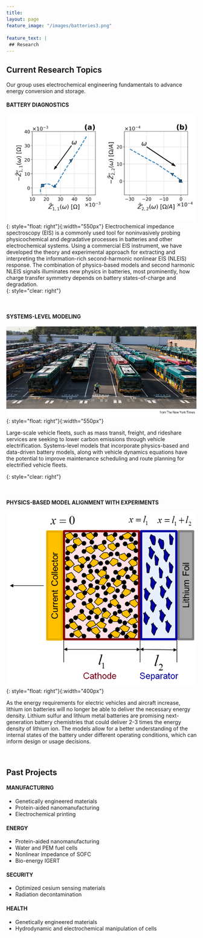```yaml
---
title:
layout: page
feature_image: "/images/batteries3.png"

feature_text: |
 ## Research
---
```


<h2>Current Research Topics</h2>

Our group uses electrochemical engineering fundamentals to advance energy conversion and storage.  

#### BATTERY DIAGNOSTICS
<!-- ![EIS spectra](/images/NLEIS.png =10x) -->

<!-- [image]("/images/NLEIS.png"){: style="float: right"} -->

<!--<img src="/images/NLEIS.png" class="align-left" alt="NLEIS spectra" width="300"> -->
![NLEIS](/images/NLEIS_1x2.png){: style="float: right"}{:width="550px"}
Electrochemical impedance spectroscopy (EIS) is a commonly used tool for noninvasively probing physicochemical and degradative processes in batteries and other electrochemical systems. Using a commercial EIS instrument, we have developed the theory and experimental approach for extracting and interpreting the information-rich second-harmonic nonlinear EIS (NLEIS) response. The combination of physics-based models and second harmonic NLEIS signals illuminates new physics in batteries, most prominently, how charge transfer symmetry depends on battery states-of-charge and degradation.  
{: style="clear: right"}

<br/>

#### SYSTEMS-LEVEL MODELING  
<!--<img src="/images/bus_fleet.png" alt="NLEIS spectra" width="400"/>-->

![Buses](/images/bus_fleet.png){: style="float: right"}{:width="550px"}

Large-scale vehicle fleets, such as mass transit, freight, and rideshare services are seeking to lower carbon emissions through vehicle electrification. Systems-level models that incorporate physics-based and data-driven battery models, along with vehicle dynamics equations have the potential to improve maintenance scheduling and route planning for electrified vehicle fleets.  

{: style="clear: right"}

<br/>

#### PHYSICS-BASED MODEL ALIGNMENT WITH EXPERIMENTS  
![Lithium Sulfur](/images/li_s.png){: style="float: right"}{:width="400px"}

As the energy requirements for electric vehicles and aircraft increase, lithium ion batteries will no longer be able to deliver the necessary energy density. Lithium sulfur and lithium metal batteries are promising next-generation battery chemistries that could deliver 2-3 times the energy density of lithium ion. The models allow for a better understanding of the internal states of the battery under different operating conditions, which can inform design or usage decisions.

<br/>

## Past Projects

#### MANUFACTURING
- Genetically engineered materials
- Protein-aided nanomanufacturing
- Electrochemical printing

#### ENERGY
- Protein-aided nanomanufacturing
- Water and PEM fuel cells
- Nonlinear impedance of SOFC
- Bio-energy IGERT

#### SECURITY
- Optimized cesium sensing materials
- Radiation decontamination

#### HEALTH
- Genetically engineered materials
- Hydrodynamic and electrochemical manipulation of cells
